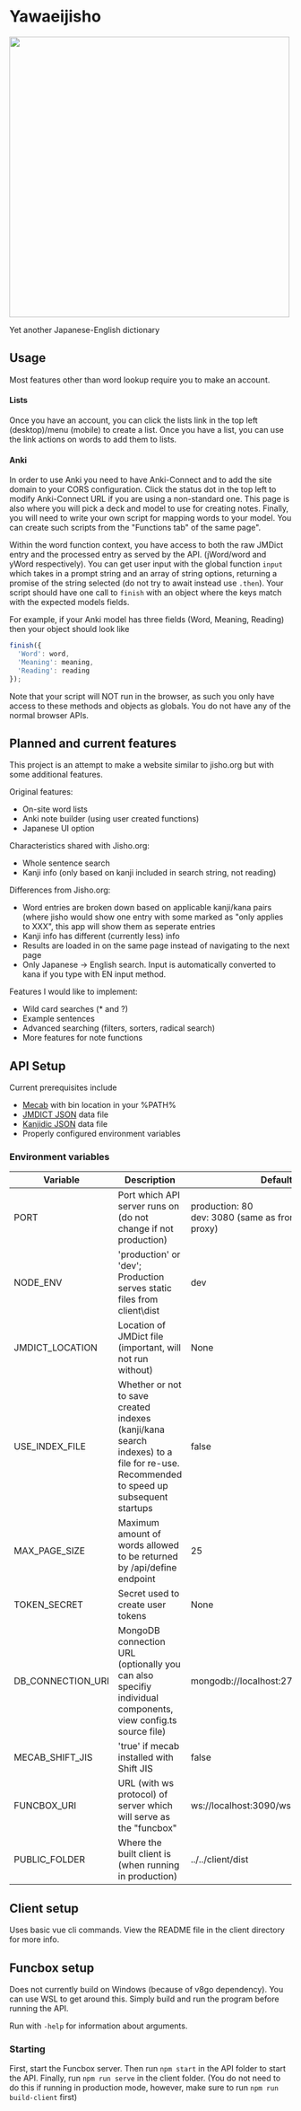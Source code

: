 # Yawaeijisho

<img src="https://i.imgur.com/xsYUvO1.png"
     width="500">
     
Yet another Japanese-English dictionary

## Usage
Most features other than word lookup require you to make an account.

#### Lists
Once you have an account, you can click the lists link in the top left (desktop)/menu (mobile) to create a list.
Once you have a list, you can use the link actions on words to add them to lists.


#### Anki
In order to use Anki you need to have Anki-Connect and to add the site domain to your CORS configuration. Click the
status dot in the top left to modify Anki-Connect URL if you are using a non-standard one. This page is also where you will pick a
deck and model to use for creating notes. Finally, you will need to write your own script for mapping words to your model. You can create such scripts from the "Functions tab" of the same page".

Within the word function context, you have access to both the raw JMDict entry and the processed entry as served by the API. (jWord/word and yWord respectively). You can get user input with the global function `input` which takes in a prompt string and an array of string options, returning a promise of the string selected (do not try to await instead use `.then`). Your script should have one call to `finish` with an object where the keys match with the expected models fields.

For example, if your Anki model has three fields (Word, Meaning, Reading) then your object should look like
```js
finish({
  'Word': word,
  'Meaning': meaning,
  'Reading': reading
});
```

Note that your script will NOT run in the browser, as such you only have access to these methods and objects as globals. You do not have any of the normal browser APIs.

## Planned and current features

This project is an attempt to make a website similar to jisho.org but with some additional features.

Original features:
- On-site word lists
- Anki note builder (using user created functions)
- Japanese UI option

Characteristics shared with Jisho.org:
- Whole sentence search
- Kanji info (only based on kanji included in search string, not reading)

Differences from Jisho.org:
- Word entries are broken down based on applicable kanji/kana pairs (where jisho would show one entry with some marked as "only applies to XXX", this app will show them as seperate entries
- Kanji info has different (currently less) info
- Results are loaded in on the same page instead of navigating to the next page
- Only Japanese -> English search. Input is automatically converted to kana if you type with EN input method.

Features I would like to implement:
- Wild card searches (* and ?)
- Example sentences
- Advanced searching (filters, sorters, radical search)
- More features for note functions

## API Setup
Current prerequisites include

- [Mecab](https://taku910.github.io/mecab/#download) with bin location in your %PATH%
- [JMDICT JSON](https://github.com/scriptin/jmdict-simplified) data file
- [Kanjidic JSON](https://github.com/xoltia/kanjidic2-xml2json) data file
- Properly configured environment variables

### Environment variables
| Variable        | Description                                                                                                                          | Default              |
| --------------- | ------------------------------------------------------------------------------------------------------------------------------------ | -------------------- | 
| PORT            | Port which API server runs on (do not change if not production)                                                                      | production: 80 <br> dev: 3080 (same as front-end dev proxy)
| NODE_ENV        | 'production' or 'dev'; Production serves static files from client\dist                                                               | dev   |
| JMDICT_LOCATION | Location of JMDict file (important, will not run without)                                                                            | None  |
| USE_INDEX_FILE  | Whether or not to save created indexes (kanji/kana search indexes) to a file for re-use. Recommended to speed up subsequent startups | false |
| MAX_PAGE_SIZE   | Maximum amount of words allowed to be returned by /api/define endpoint                                                               | 25    | KANJIDIC_LOCATION | Location of Kanjidic file (important, will not run without)                                                                        | None
| TOKEN_SECRET     | Secret used to create user tokens                                                                                                   | None
| DB_CONNECTION_URI | MongoDB connection URL (optionally you can also specifiy individual components, view config.ts source file) | mongodb://localhost:27017/yawaeijisho
| MECAB_SHIFT_JIS  | 'true' if mecab installed with Shift JIS                                                                                            | false
| FUNCBOX_URI     | URL (with ws protocol) of server which will serve as the "funcbox"                                                                   | ws://localhost:3090/ws
| PUBLIC_FOLDER   | Where the built client is (when running in production)                                                                               | ../../client/dist

## Client setup
Uses basic vue cli commands. View the README file in the client directory for more info.

## Funcbox setup
Does not currently build on Windows (because of v8go dependency). You can use WSL to get around this. Simply build and run the program before running the API.

Run with `-help` for information about arguments.

### Starting
First, start the Funcbox server. Then run `npm start` in the API folder to start the API. Finally, run `npm run serve` in the client
folder. (You do not need to do this if running in production mode, however, make sure to run `npm run build-client` first)
